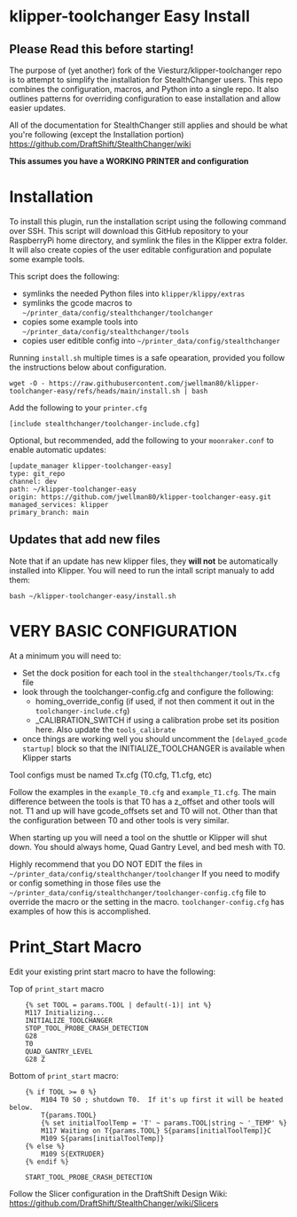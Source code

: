 # klipper-toolchanger Easy Install
## Please Read this before starting!
The purpose of (yet another) fork of the Viesturz/klipper-toolchanger repo is to attempt to simplify the installation for StealthChanger users.  This repo combines the configuration, macros, and Python into a single repo.  It also outlines patterns for overriding configuration to ease installation and allow easier updates. 

All of the documentation for StealthChanger still applies and should be what you're following (except the Installation portion) https://github.com/DraftShift/StealthChanger/wiki

**This assumes you have a WORKING PRINTER and configuration**

# Installation

To install this plugin, run the installation script using the following command over SSH. This script will download this GitHub repository to your RaspberryPi home directory, and symlink the files in the Klipper extra folder.  It will also create copies of the user editable configuration and populate some example tools.  

This script does the following:
- symlinks the needed Python files into `klipper/klippy/extras`
- symlinks the gcode macros to `~/printer_data/config/stealthchanger/toolchanger`
- copies some example tools into `~/printer_data/config/stealthchanger/tools`
- copies user editible config into `~/printer_data/config/stealthchanger`

Running `install.sh` multiple times is a safe opearation, provided you follow the instructions below about configuration.
```
wget -O - https://raw.githubusercontent.com/jwellman80/klipper-toolchanger-easy/refs/heads/main/install.sh | bash
```

Add the following to your `printer.cfg`
```
[include stealthchanger/toolchanger-include.cfg]
```

Optional, but recommended, add the following to your `moonraker.conf` to enable automatic updates:
```
[update_manager klipper-toolchanger-easy]
type: git_repo
channel: dev
path: ~/klipper-toolchanger-easy
origin: https://github.com/jwellman80/klipper-toolchanger-easy.git
managed_services: klipper
primary_branch: main
```

## Updates that add new files

Note that if an update has new klipper files, they **will not** be automatically installed into Klipper.
You will need to run the intall script manualy to add them:
```commandline
bash ~/klipper-toolchanger-easy/install.sh
```

# VERY BASIC CONFIGURATION
At a minimum you will need to: 
- Set the dock position for each tool in the `stealthchanger/tools/Tx.cfg` file
- look through the toolchanger-config.cfg and configure the following:
  - homing_override_config (if used, if not then comment it out in the `toolchanger-include.cfg`)
  - _CALIBRATION_SWITCH if using a calibration probe set its position here.  Also update the `tools_calibrate`
- once things are working well you should uncomment the `[delayed_gcode startup]` block so that the INITIALIZE_TOOLCHANGER is available when Klipper starts

Tool configs must be named Tx.cfg (T0.cfg, T1.cfg, etc)

Follow the examples in the `example_T0.cfg` and `example_T1.cfg`.  The main difference between the tools is that T0 has a z_offset and other tools will not.  T1 and up will have gcode_offsets set and T0 will not.  Other than that the configuration between T0 and other tools is very similar.  

When starting up you will need a tool on the shuttle or Klipper will shut down.  You should always home, Quad Gantry Level, and bed mesh with T0.  

Highly recommend that you DO NOT EDIT the files in `~/printer_data/config/stealthchanger/toolchanger`
If you need to modify or config something in those files use the `~/printer_data/config/stealthchanger/toolchanger-config.cfg` file to override the macro or the setting in the macro.  `toolchanger-config.cfg` has examples of how this is accomplished. 

# Print_Start Macro
Edit your existing print start macro to have the following: 

Top of `print_start` macro
```
    {% set TOOL = params.TOOL | default(-1)| int %}
    M117 Initializing...
    INITIALIZE_TOOLCHANGER
    STOP_TOOL_PROBE_CRASH_DETECTION
    G28
    T0
    QUAD_GANTRY_LEVEL
    G28 Z
```

Bottom of `print_start` macro:
```
    {% if TOOL >= 0 %}
        M104 T0 S0 ; shutdown T0.  If it's up first it will be heated below.
        T{params.TOOL}
        {% set initialToolTemp = 'T' ~ params.TOOL|string ~ '_TEMP' %}
        M117 Waiting on T{params.TOOL} S{params[initialToolTemp]}C
        M109 S{params[initialToolTemp]}
    {% else %}
        M109 S{EXTRUDER}
    {% endif %}

    START_TOOL_PROBE_CRASH_DETECTION
```

Follow the Slicer configuration in the DraftShift Design Wiki:
https://github.com/DraftShift/StealthChanger/wiki/Slicers
